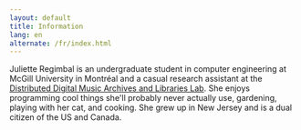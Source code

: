 ```yaml
---
layout: default
title: Information
lang: en
alternate: /fr/index.html
---
```


Juliette Regimbal is an undergraduate student in computer engineering at McGill University in Montréal and a casual research assistant at the [Distributed Digital Music Archives and Libraries Lab](//ddmal.music.mcgill.ca/). She enjoys programming cool things she'll probably never actually use, gardening, playing with her cat, and cooking. She grew up in New Jersey and is a dual citizen of the US and Canada.
